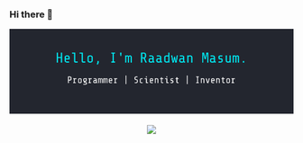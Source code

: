### Hi there 👋
![banner](assets/banner.png)
<p align="center">
<img align="center" src="https://github-readme-stats.vercel.app/api?username=raad1masum&title_color=00e5ee&text_color=ffffff&bg_color=23262f" />
</p>
